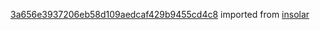 [3a656e3937206eb58d109aedcaf429b9455cd4c8](https://github.com/insolar/insolar/commit/3a656e3937206eb58d109aedcaf429b9455cd4c8) imported from [insolar](https://github.com/insolar/insolar)
